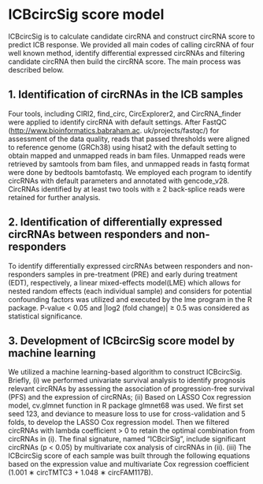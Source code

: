 # ICBcircSig score model
ICBcircSig is to calculate candidate circRNA and construct circRNA score to predict ICB response. We provided all main codes of calling circRNA
of four well known method, identify differential expressed circRNAs and filtering candidate circRNA then build the circRNA score. The main process was described below.

## 1. Identification of circRNAs in the ICB samples 
Four tools, including CIRI2, find_circ, CircExplorer2, and CircRNA_finder were applied to identify circRNA with default settings. After FastQC (http://www.bioinformatics.babraham.ac. uk/projects/fastqc/) for assessment of the data quality, reads that passed thresholds were aligned to reference genome (GRCh38) using hisat2 with the default setting to obtain mapped and unmapped reads in bam files. Unmapped reads were retrieved by samtools from bam files, and unmapped reads in fastq format were done by bedtools bamtofastq. We employed each program to identify circRNAs with default parameters and annotated with gencode_v28. CircRNAs identified by at least two tools with ≥ 2 back-splice reads were retained for further analysis. 

## 2. Identification of differentially expressed circRNAs between responders and non-responders
To identify differentially expressed circRNAs between responders and non-responders samples in pre-treatment (PRE) and early during treatment (EDT), respectively, a linear mixed-effects model(LME) which allows for nested random effects (each individual sample) and considers for  potential confounding factors was utilized and executed by the lme program in the R package. P-value < 0.05 and |log2 (fold change)| ≥ 0.5 was considered as statistical significance.

## 3. Development of ICBcircSig score model by machine learning
We utilized a machine learning-based algorithm to construct ICBcircSig. Briefly, (i) we performed univariate survival analysis to identify prognosis relevant circRNAs by assessing the association of progression-free survival (PFS) and the expression of circRNAs; (ii) Based on LASSO Cox regression model, cv.glmnet function in R package glmnet68 was used. We first set seed 123, and deviance to measure loss to use for cross-validation and 5 folds, to develop the LASSO Cox regression model. Then we filtered circRNAs with lambda coefficient > 0 to retain the optimal combination from circRNAs in (i). The final signature, named “ICBcirSig”, include significant circRNAs (p < 0.05) by multivariate cox analysis of circRNAs in (ii). (iii) The ICBcircSig score of each sample was built through the following equations based on the expression value and multivariate Cox regression coefficient (1.001 ∗ circTMTC3 + 1.048 ∗ circFAM117B).

